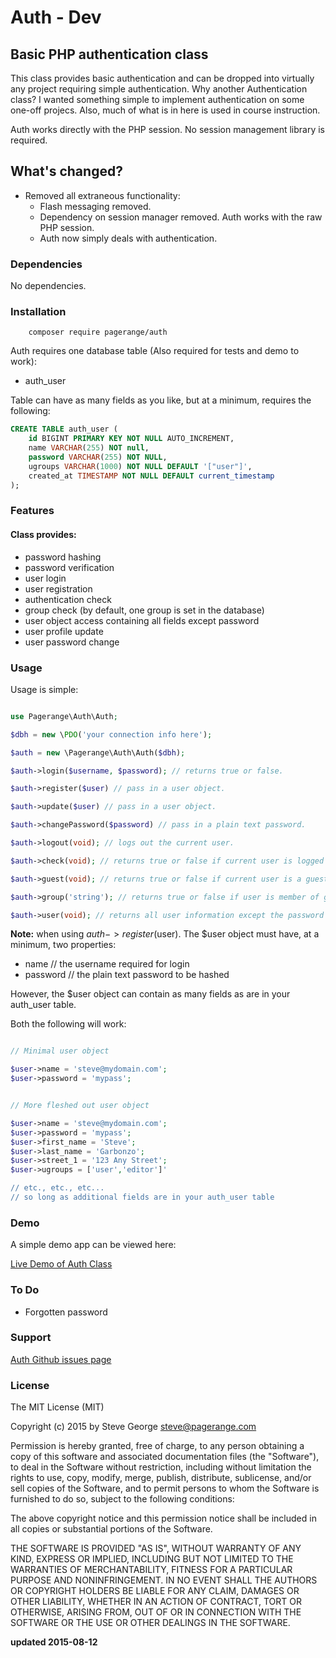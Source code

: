# Auth - Dev

## Basic PHP authentication class

This class provides basic authentication and can be dropped into virtually any
project requiring simple authentication.  Why another Authentication class?
I wanted something simple to implement authentication on some one-off projecs.
Also, much of what is in here is used in course instruction.

Auth works directly with the PHP session.  No session management library is required.

## What's changed?

* Removed all extraneous functionality:
	+ Flash messaging removed.
	+ Dependency on session manager removed.  Auth works with the raw PHP session.
	+ Auth now simply deals with authentication.

### Dependencies

No dependencies.

### Installation

```
    composer require pagerange/auth
```

Auth requires one database table (Also required for tests and demo to work):

* auth_user

Table can have as many fields as you like, but at a minimum, requires the following:

```sql
CREATE TABLE auth_user (
	id BIGINT PRIMARY KEY NOT NULL AUTO_INCREMENT,
	name VARCHAR(255) NOT null,
	password VARCHAR(255) NOT NULL,
	ugroups VARCHAR(1000) NOT NULL DEFAULT '["user"]',
	created_at TIMESTAMP NOT NULL DEFAULT current_timestamp
);
```

### Features

#### Class provides:

* password hashing
* password verification
* user login
* user registration
* authentication check
* group check (by default, one group is set in the database)
* user object access containing all fields except password
* user profile update
* user password change

### Usage

Usage is simple:

```php

use Pagerange\Auth\Auth;

$dbh = new \PDO('your connection info here');

$auth = new \Pagerange\Auth\Auth($dbh);

$auth->login($username, $password); // returns true or false.

$auth->register($user) // pass in a user object.

$auth->update($user) // pass in a user object.

$auth->changePassword($password) // pass in a plain text password.

$auth->logout(void); // logs out the current user.

$auth->check(void); // returns true or false if current user is logged in

$auth->guest(void); // returns true or false if current user is a guest (unauthenticated)

$auth->group('string'); // returns true or false if user is member of group 'string'

$auth->user(void); // returns all user information except the password

```

**Note:** when using $auth->register($user).  The $user object must have,
at a minimum, two properties:

* name // the username required for login
* password // the plain text password to be hashed

However, the $user object can contain as many fields as are in your auth_user table.

Both the following will work:

```php

// Minimal user object

$user->name = 'steve@mydomain.com';
$user->password = 'mypass';

```

```php

// More fleshed out user object

$user->name = 'steve@mydomain.com';
$user->password = 'mypass';
$user->first_name = 'Steve';
$user->last_name = 'Garbonzo';
$user->street_1 = '123 Any Street';
$user->ugroups = ['user','editor']'

// etc., etc., etc...
// so long as additional fields are in your auth_user table

```

### Demo

A simple demo app can be viewed here:

[Live Demo of Auth Class](http://www.pagerange.com/projects/auth/demo/)

### To Do

* Forgotten password


### Support

[Auth Github issues page](https://github.com/pagerange/auth/issues/)

### License

The MIT License (MIT)

Copyright (c) 2015  by Steve George <steve@pagerange.com>

Permission is hereby granted, free of charge, to any person obtaining a copy of
this software and associated documentation files (the "Software"), to deal in the
Software without restriction, including without limitation the rights to use,
copy, modify, merge, publish, distribute, sublicense, and/or sell copies of the
Software, and to permit persons to whom the Software is furnished to do so, subject
 to the following conditions:

The above copyright notice and this permission notice shall be included in all
copies or substantial portions of the Software.

THE SOFTWARE IS PROVIDED "AS IS", WITHOUT WARRANTY OF ANY KIND, EXPRESS OR
IMPLIED, INCLUDING BUT NOT LIMITED TO THE WARRANTIES OF MERCHANTABILITY,
FITNESS FOR A PARTICULAR PURPOSE AND NONINFRINGEMENT. IN NO EVENT SHALL THE
AUTHORS OR COPYRIGHT HOLDERS BE LIABLE FOR ANY CLAIM, DAMAGES OR OTHER
LIABILITY, WHETHER IN AN ACTION OF CONTRACT, TORT OR OTHERWISE, ARISING FROM,
OUT OF OR IN CONNECTION WITH THE SOFTWARE OR THE USE OR OTHER DEALINGS IN
THE SOFTWARE.

**updated 2015-08-12**
